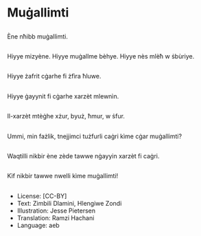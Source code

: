 # Muġallimti

##
Ène nħibb muġallimti.

##
Hiyye mizyène. Hiyye muġallme bèhye. Hiyye nès mlèħ w ṡbùriye.

##
Hiyye żafrit cġarhe fi żfìra ħluwe.

##
Hiyye ġayynit fi cġarhe xarzèt mlewnìn.

##
Il-xarzèt mtèġhe xżur, byuż, ħmur, w ṡfur.

##
Ummi, min fażlik, tnejjimci tużfurli caġri kìme cġar muġallimti?

##
Waqtilli nikbir ène zède tawwe nġayyin xarzèt fi caġri.

##
Kìf nikbir tawwe nwelli kìme muġallimti!

##
* License: [CC-BY]
* Text: Zimbili Dlamini, Hlengiwe Zondi
* Illustration: Jesse Pietersen
* Translation: Ramzi Hachani
* Language: aeb
